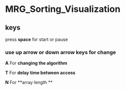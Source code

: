 # MRG_Sorting_Visualization

## keys

press **space** for start or pause 

### use up arrow  or down arrow keys for change
**A**  For **changing the algorithm**

**T**  For **delay time between access**

**N**  For **array length **

